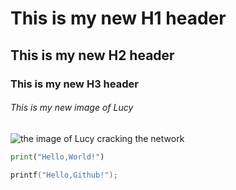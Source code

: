 # This is my new H1 header
## This is my new H2 header
### This is my new H3 header
###### This is my new image of Lucy
![the image of Lucy cracking the network](https://github.com/user-attachments/assets/c398a855-04c3-40f0-9d32-d5760dc07bc0)

```Python
print("Hello,World!")
```
```C
printf("Hello,Github!");
```


